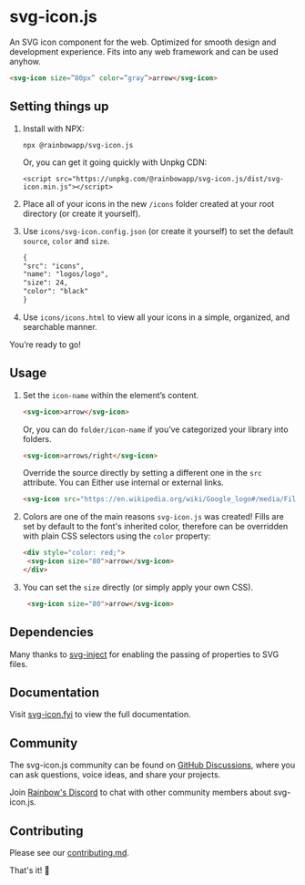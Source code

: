 # svg-icon.js

An SVG icon component for the web. Optimized for smooth design and development experience. Fits into any web framework and can be used anyhow.

```html
<svg-icon size=”80px” color=”gray”>arrow</svg-icon>
```

## Setting things up

1. Install with NPX:

   ```
   npx @rainbowapp/svg-icon.js
   ```

   Or, you can get it going quickly with Unpkg CDN:

   ```
   <script src="https://unpkg.com/@rainbowapp/svg-icon.js/dist/svg-icon.min.js"></script>
   ```
2. Place all of your icons in the new `/icons` folder created at your root directory (or create it yourself).
3. Use `icons/svg-icon.config.json` (or create it yourself) to set the default `source`, `color` and `size`.

   ```html
   {
   "src": "icons",
   "name": "logos/logo",
   "size": 24,
   "color": "black"
   }
   ```
4. Use `icons/icons.html` to view all your icons in a simple, organized, and searchable manner.

You’re ready to go!

## Usage

1. Set the `icon-name` within the element’s content.

   ```html
   <svg-icon>arrow</svg-icon>
   ```

   Or, you can do `folder/icon-name` if you’ve categorized your library into folders.

   ```html
   <svg-icon>arrows/right</svg-icon>
   ```

   Override the source directly by setting a different one in the `src` attribute. You can Either use internal or external links.

   ```html
   <svg-icon src="https://en.wikipedia.org/wiki/Google_logo#/media/File:Google_2015_logo.svg"></svg-icon>
   ```
2. Colors are one of the main reasons `svg-icon.js` was created!
   Fills are set by default to the font's inherited color, therefore can be overridden with plain CSS selectors using the `color` property:

   ```html
   <div style="color: red;">
   	<svg-icon size="80">arrow</svg-icon>
   </div>
   ```
3. You can set the `size` directly (or simply apply your own CSS).

   ```html
   	<svg-icon size="80">arrow</svg-icon>
   ```

## Dependencies

Many thanks to [svg-inject](https://github.com/iconfu/svg-inject) for enabling the passing of properties to SVG files.

## Documentation

Visit [svg-icon.fyi](https://svg-icon.fyi) to view the full documentation.

## Community

The svg-icon.js community can be found on [GitHub Discussions](https://github.com/rnbwdev/svg-icon.js/discussions), where you can ask questions, voice ideas, and share your projects.

Join [Rainbow&#39;s Discord](https://discord.com/invite/HycXz8TJkd) to chat with other community members about svg-icon.js.

## Contributing

Please see our [contributing.md](https://github.com/rnbwdev/svg-icon.js/blob/main/contributing.md).

That's it! 🎉
